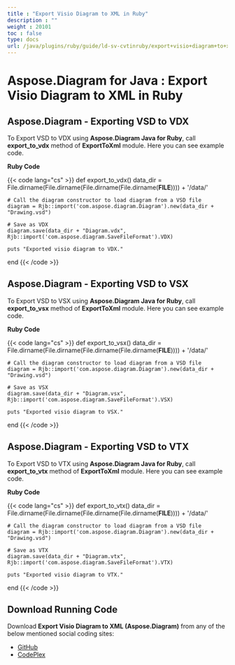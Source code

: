 ```yaml
---
title : "Export Visio Diagram to XML in Ruby" 
description : "" 
weight : 20101 
toc : false
type: docs
url: /java/plugins/ruby/guide/ld-sv-cvtinruby/export+visio+diagram+to+xml+in+ruby/
---
```


# Aspose.Diagram for Java : Export Visio Diagram to XML in Ruby


## Aspose.Diagram - Exporting VSD to VDX

To Export VSD to VDX using **Aspose.Diagram Java for Ruby**, call **export\_to\_vdx** method of **ExportToXml** module. Here you can see example code.

**Ruby Code**

{{< code lang="cs" >}}
def export_to_vdx()
    data_dir = File.dirname(File.dirname(File.dirname(File.dirname(__FILE__)))) + '/data/'

    # Call the diagram constructor to load diagram from a VSD file
    diagram = Rjb::import('com.aspose.diagram.Diagram').new(data_dir + "Drawing.vsd")

    # Save as VDX
    diagram.save(data_dir + "Diagram.vdx", Rjb::import('com.aspose.diagram.SaveFileFormat').VDX)

    puts "Exported visio diagram to VDX."
end
{{< /code >}}

## Aspose.Diagram - Exporting VSD to VSX

To Export VSD to VSX using **Aspose.Diagram Java for Ruby**, call **export\_to\_vsx** method of **ExportToXml** module. Here you can see example code.

**Ruby Code**

{{< code lang="cs" >}}
def export_to_vsx()
    data_dir = File.dirname(File.dirname(File.dirname(File.dirname(__FILE__)))) + '/data/'

    # Call the diagram constructor to load diagram from a VSD file
    diagram = Rjb::import('com.aspose.diagram.Diagram').new(data_dir + "Drawing.vsd")

    # Save as VSX
    diagram.save(data_dir + "Diagram.vsx", Rjb::import('com.aspose.diagram.SaveFileFormat').VSX)

    puts "Exported visio diagram to VSX."
end
{{< /code >}}

## Aspose.Diagram - Exporting VSD to VTX

To Export VSD to VTX using **Aspose.Diagram Java for Ruby**, call **export\_to\_vtx** method of **ExportToXml** module. Here you can see example code.

**Ruby Code**

{{< code lang="cs" >}}
def export_to_vtx()
    data_dir = File.dirname(File.dirname(File.dirname(File.dirname(__FILE__)))) + '/data/'

    # Call the diagram constructor to load diagram from a VSD file
    diagram = Rjb::import('com.aspose.diagram.Diagram').new(data_dir + "Drawing.vsd")

    # Save as VTX
    diagram.save(data_dir + "Diagram.vtx", Rjb::import('com.aspose.diagram.SaveFileFormat').VTX)

    puts "Exported visio diagram to VTX."
end
{{< /code >}}

## Download Running Code

Download **Export Visio Diagram to XML (Aspose.Diagram)** from any of the below mentioned social coding sites:

*   [GitHub](https://github.com/asposediagram/Aspose.Diagram-for-Java/blob/master/Plugins/Aspose_Diagram_Java_for_Ruby/lib/asposediagramjava/Export/exporttoxml.rb)
*   [CodePlex](https://asposediagramjavaruby.codeplex.com/SourceControl/latest#lib/asposediagramjava/Export/exporttoxml.rb)

